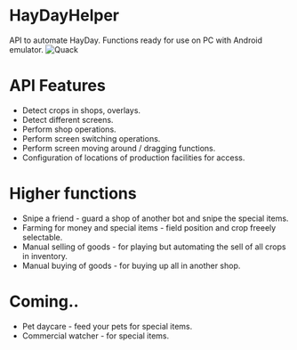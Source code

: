 # HayDayHelper
API to automate HayDay. Functions ready for use on PC with Android emulator.
![Quack](http://url/to/img.png)

# API Features
* Detect crops in shops, overlays.
* Detect different screens.
* Perform shop operations.
* Perform screen switching operations.
* Perform screen moving around / dragging functions.
* Configuration of locations of production facilities for access. 

# Higher functions
* Snipe a friend - guard a shop of another bot and snipe the special items.
* Farming for money and special items - field position and crop freeely selectable.
* Manual selling of goods - for playing but automating the sell of all crops in inventory.
* Manual buying of goods - for buying up all in another shop.

# Coming..
* Pet daycare - feed your pets for special items.
* Commercial watcher - for special items.
